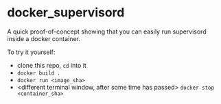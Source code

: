 # docker_supervisord

A quick proof-of-concept showing that you can easily run supervisord inside a docker container.

To try it yourself:
- clone this repo, `cd` into it
- `docker build .`
- `docker run <image_sha>`
- <different terminal window, after some time has passed> `docker stop <container_sha>`
